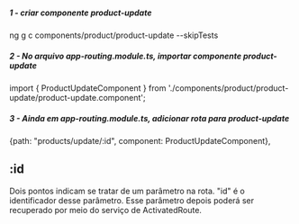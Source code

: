 ##### 1 - criar componente product-update
ng g c components/product/product-update --skipTests


##### 2 - No arquivo app-routing.module.ts, importar componente product-update
import { ProductUpdateComponent } from './components/product/product-update/product-update.component';


##### 3 - Ainda em app-routing.module.ts, adicionar rota para product-update
{path: "products/update/:id", component: ProductUpdateComponent},

## :id
Dois pontos indicam se tratar de um parâmetro na rota. "id" é o identificador desse parâmetro. Esse parâmetro depois poderá ser recuperado por meio do serviço de ActivatedRoute.